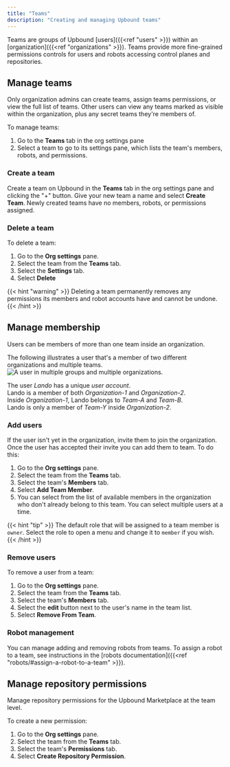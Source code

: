 ```yaml
---
title: "Teams"
description: "Creating and managing Upbound teams"
---
```


Teams are groups of Upbound [users]({{<ref "users" >}}) within an [organization]({{<ref "organizations" >}}). Teams provide more fine-grained permissions controls for users and robots accessing control planes and repositories.

## Manage teams

Only organization admins can create teams, assign teams permissions, or view the full list of teams. Other users can view any teams marked as visible within the organization, plus any secret teams they're members of.

To manage teams:

1. Go to the **Teams** tab in the org settings pane
2. Select a team to go to its settings pane, which lists the team's members, robots, and permissions.

### Create a team

Create a team on Upbound in the **Teams** tab in the org settings pane and clicking the "+" button. Give your new team a name and select **Create Team**. Newly created teams have no members, robots, or permissions assigned.

### Delete a team

To delete a team:

1. Go to the **Org settings** pane.
2. Select the team from the **Teams** tab.
3. Select the **Settings** tab.
4. Select **Delete**

{{< hint "warning" >}}
Deleting a team permanently removes any permissions its members and robot accounts have and cannot be undone.
{{< /hint >}}

## Manage membership

Users can be members of more than one team inside an organization.

The following illustrates a user that's a member of two different organizations and multiple teams. 
![A user in multiple groups and multiple organizations.](/spaces/accounts/images/user-org-team.png "A user can be in multiple orgs and multiple groups")
<!-- vale Upbound.Spelling = NO -->
<!-- ignore "Lando" -->
The user _Lando_ has a unique _user account_.  
Lando is a member of both _Organization-1_ and _Organization-2_.  
Inside _Organization-1_, Lando belongs to _Team-A_ and _Team-B_.  
Lando is only a member of _Team-Y_ inside _Organization-2_.
<!-- vale Upbound.Spelling = YES -->

### Add users

If the user isn't yet in the organization, invite them to join the organization. Once the user has accepted their invite you can add them to team. To do this:

1. Go to the **Org settings** pane.
2. Select the team from the **Teams** tab.
2. Select the team's **Members** tab.
3. Select **Add Team Member**.
4. You can select from the list of available members in the organization who don't already belong to this team. You can select multiple users at a time.

{{< hint "tip" >}}
The default role that will be assigned to a team member is `owner`. Select the role to open a menu and change it to `member` if you wish.
{{< /hint >}}

### Remove users

To remove a user from a team:

1. Go to the **Org settings** pane.
2. Select the team from the **Teams** tab.
2. Select the team's **Members** tab.
3. Select the **edit** button next to the user's name in the team list.
4. Select **Remove From Team**.

### Robot management

You can manage adding and removing robots from teams. To assign a robot to a team, see instructions in the [robots documentation]({{<ref "robots/#assign-a-robot-to-a-team" >}}).

## Manage repository permissions

Manage repository permissions for the Upbound Marketplace at the team level. 

To create a new permission:

1. Go to the **Org settings** pane.
2. Select the team from the **Teams** tab.
2. Select the team's **Permissions** tab.
3. Select **Create Repository Permission**.


